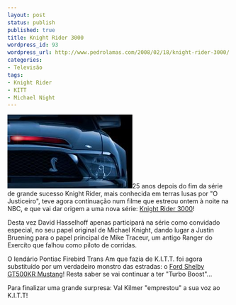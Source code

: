 ```yaml
---
layout: post
status: publish
published: true
title: Knight Rider 3000
wordpress_id: 93
wordpress_url: http://www.pedrolamas.com/2008/02/18/knight-rider-3000/
categories:
- Televisão
tags:
- Knight Rider
- KITT
- Michael Night
---
```

![Knight Rider 3000](/wp-content/uploads/2008/02/knight_rider_3000.jpg)25 anos depois do fim da série de grande sucesso Knight Rider, mais conhecida em terras lusas por "O Justiceiro", teve agora continuação num filme que estreou ontem à noite na NBC, e que vai dar origem a uma nova série: [Knight Rider 3000](http://www.nbc.com/Knight_Rider/)!

Desta vez David Hasselhoff apenas participará na série como convidado especial, no seu papel original de Michael Knight, dando lugar a Justin Bruening para o papel principal de Mike Traceur, um antigo Ranger do Exercíto que falhou como piloto de corridas.

O lendário Pontiac Firebird Trans Am que fazia de K.I.T.T. foi agora substituído por um verdadeiro monstro das estradas: o [Ford Shelby GT500KR Mustang](http://www.svt.ford.com/)! Resta saber se vai continuar a ter "Turbo Boost"...

Para finalizar uma grande surpresa: Val Kilmer "emprestou" a sua voz ao K.I.T.T!
